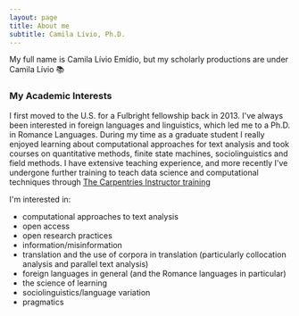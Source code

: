 ```yaml
---
layout: page
title: About me
subtitle: Camila Lívio, Ph.D.
---
```


My full name is Camila Lívio Emídio, but my scholarly productions are under Camila Lívio 📚 

### My Academic Interests
I first moved to the U.S. for a Fulbright fellowship back in 2013. I've always been interested in foreign languages and linguistics, which led me to a Ph.D. in Romance Languages. During my time as a graduate student I really enjoyed learning about computational approaches for text analysis and took courses on quantitative methods, finite state machines, sociolinguistics and field methods. I have extensive teaching experience, and more recently I've undergone further training to teach data science and computational techniques through [The Carpentries Instructor training](https://carpentries.org/index.html)

I'm interested in:
- computational approaches to text analysis 
- open access 
- open research practices
- information/misinformation
- translation and the use of corpora in translation (particularly collocation analysis and parallel text analysis)
- foreign languages in general (and the Romance languages in particular)
- the science of learning
- sociolinguistics/language variation
- pragmatics
  


